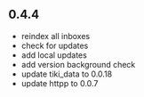 ## 0.4.4

* reindex all inboxes
* check for updates
* add local updates
* add version background check
* update tiki_data to 0.0.18
* update httpp to 0.0.7